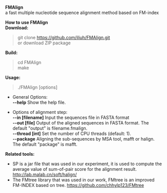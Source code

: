 **FMAlign**  
a fast multiple nucleotide sequence alignment method based on FM-index  

**How to use FMAlign**  
**Download:**  
>git clone https://github.com/iliuh/FMAlign.git  
>or download ZIP package  

**Build:**  
>cd FMAlign   
>make  

**Usage:**  
>./FMAlign [options]

* General Options:  
**--help**                  Show the help file.  

* Options of alignment step:  
**--in [filename]**         Input the sequences file in FASTA format  
**--out [file]**           Output of the aligned sequences in FASTA format. The default "output" is filename.fmalign.  
**--thread [int]**          Set the number of CPU threads (default: 1).  
**--package**               Aligning the sub-sequences by MSA tool, mafft or halign. The default "package" is mafft.  

**Related tools:**   
* SP is a jar file that was used in our experiment, it is used to compute the average value of sum-of-pair score for the alignment result. http://lab.malab.cn/soft/halign/  
* The FMtree library that was used in our work, FMtree is an improved FM-INDEX based on tree. https://github.com/chhylp123/FMtree


